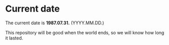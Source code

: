 # Current date

The current date is **1987.07.31.** (YYYY.MM.DD.)

This repository will be good when the world ends, so we will know how long it lasted.